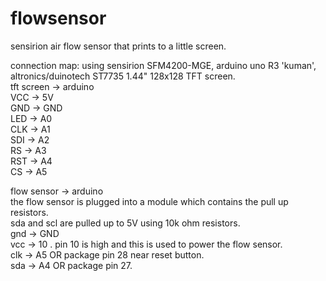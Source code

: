 # flowsensor
sensirion air flow sensor that prints to a little screen.

connection map:
using sensirion SFM4200-MGE, arduino uno R3 'kuman', altronics/duinotech ST7735 1.44" 128x128 TFT screen.   
tft screen  -> arduino   
	VCC -> 5V   
	GND -> GND   
	LED -> A0   
	CLK -> A1   
	SDI -> A2   
	RS  -> A3   
	RST -> A4   
	CS  -> A5   
	      
flow sensor -> arduino   
	the flow sensor is plugged into a module which contains the pull up resistors.   
	sda and scl are pulled up to 5V using 10k ohm resistors.   
	gnd  -> GND   
	vcc  -> 10 . pin 10 is high and this is used to power the flow sensor.   
	clk  -> A5 OR package pin 28 near reset button.   
	sda  -> A4 OR package pin 27.    
